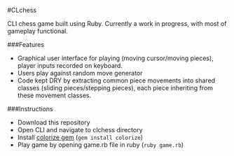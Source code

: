 #CLchess

CLI chess game built using Ruby. Currently a work in progress, with most of gameplay functional.

###Features

* Graphical user interface for playing (moving cursor/moving pieces), player inputs recorded on keyboard.
* Users play against random move generator
* Code kept DRY by extracting common piece movements into shared classes (sliding pieces/stepping pieces), each piece inheriting from these movement classes.

###Instructions

* Download this repository
* Open CLI and navigate to clchess directory
* Install [colorize gem](https://rubygems.org/gems/colorize/versions/0.7.7) (`gem install colorize`)
* Play game by opening game.rb file in ruby (`ruby game.rb`)
